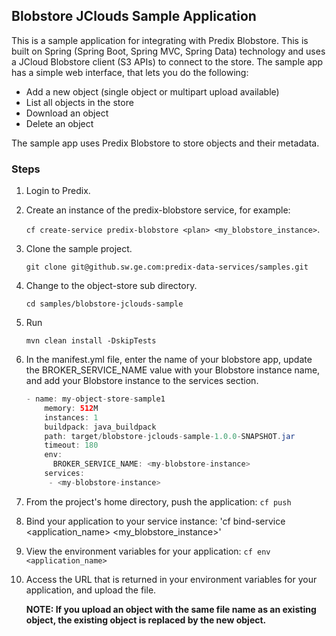 ## Blobstore JClouds Sample Application

This is a sample application for integrating with Predix Blobstore. This is built on Spring (Spring Boot, Spring MVC, Spring Data) technology and uses a JCloud Blobstore client (S3 APIs) to connect to the store. The sample app has a simple web interface, that lets you do the following:

- Add a new object (single object or multipart upload available)
- List all objects in the store
- Download an object
- Delete an object   

The sample app uses Predix Blobstore to store objects and their metadata.

### Steps

1. Login to Predix.
2. Create an instance of the predix-blobstore service, for example: <p> `cf create-service predix-blobstore <plan> <my_blobstore_instance>`.
3. Clone the sample project. <p> `git clone git@github.sw.ge.com:predix-data-services/samples.git`
4. Change to the object-store sub directory. <p> `cd samples/blobstore-jclouds-sample`
5. Run <p> `mvn clean install -DskipTests`
6. In the manifest.yml file, enter the name of your blobstore app, update the BROKER_SERVICE_NAME value with your Blobstore instance name, and add your Blobstore instance to the services section. <p>

    ```java
    - name: my-object-store-sample1
        memory: 512M
        instances: 1
        buildpack: java_buildpack
        path: target/blobstore-jclouds-sample-1.0.0-SNAPSHOT.jar
        timeout: 180
        env:
          BROKER_SERVICE_NAME: <my-blobstore-instance>
        services:
         - <my-blobstore-instance>
    ```
7. From the project's home directory, push the application: `cf push`
8. Bind your application to your service instance: 'cf bind-service <application_name> <my_blobstore_instance>'
9. View the environment variables for your application: `cf env <application_name>`
10. Access the URL that is returned in your environment variables for your application, and upload the file. <p> <b>NOTE: If you upload an object with the same file name as an existing object, the existing object is replaced by the new object.</b>
 


